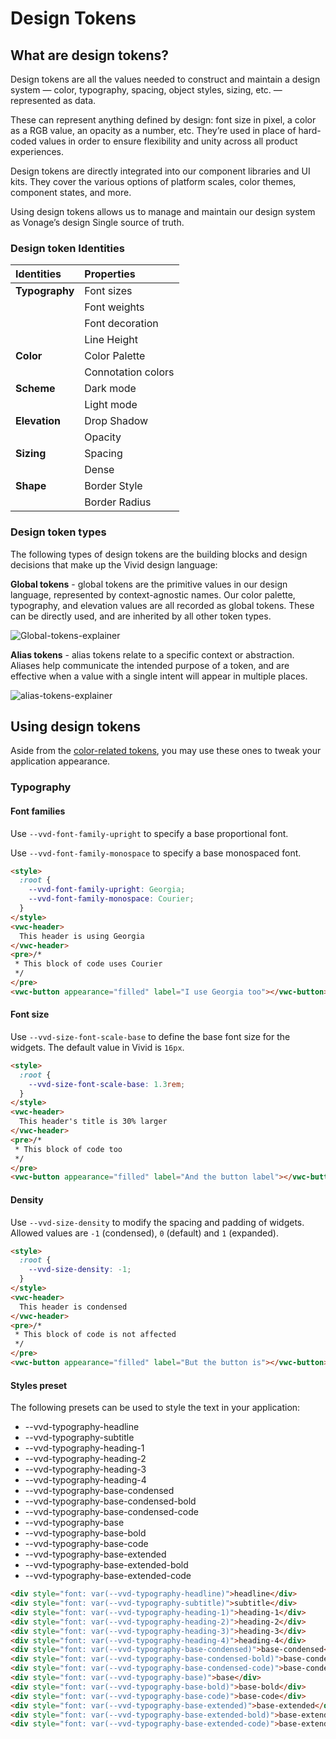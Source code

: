﻿
# Design Tokens

## What are design tokens?

Design tokens are all the values needed to construct and maintain a design system — color, typography, spacing, object styles, sizing, etc. — represented as data.

These can represent anything defined by design: font size in pixel, a color as a RGB value, an opacity as a number, etc. They’re used in place of hard-coded values in order to ensure flexibility and unity across all product experiences.

Design tokens are directly integrated into our component libraries and UI kits. They cover the various options of platform scales, color themes, component states, and more.

Using design tokens allows us to manage and maintain our design system as Vonage’s design Single source of truth.

### Design token Identities

| **Identities**   | **Properties**    |
| :--------------  |:----------------- |
| **Typography**   | Font sizes        |
|                  | Font weights      |
|                  | Font decoration   |
|                  | Line Height       |
| **Color**        | Color Palette     |
|                  | Connotation colors|
| **Scheme**       | Dark mode         |
|                  | Light mode        |
| **Elevation**    | Drop Shadow       |
|                  | Opacity           |
| **Sizing**       | Spacing           |
|                  | Dense             |
| **Shape**        | Border Style      |
|                  | Border Radius     |

### Design token types

The following types of design tokens are the building blocks and design decisions that make up the Vivid design language:

**Global tokens** - global tokens are the primitive values in our design language, represented by context-agnostic names. Our color palette, typography, and elevation values are all recorded as global tokens. These can be directly used, and are inherited by all other token types.

![Global-tokens-explainer](https://user-images.githubusercontent.com/106529909/185866434-34566931-4f35-49cc-a535-5690414ea5a2.png)

**Alias tokens** - alias tokens relate to a specific context or abstraction. Aliases help communicate the intended purpose of a token, and are effective when a value with a single intent will appear in multiple places.

![alias-tokens-explainer](https://user-images.githubusercontent.com/106529909/185866411-98c26728-8bec-4836-a440-a76469edd25d.png)

## Using design tokens

Aside from the [color-related tokens](/designs/color-palette), you may use these ones to tweak your application appearance.

### Typography
#### Font families

Use `--vvd-font-family-upright` to specify a base proportional font.

Use `--vvd-font-family-monospace` to specify a base monospaced font.

```html preview
<style>
  :root {
    --vvd-font-family-upright: Georgia;
    --vvd-font-family-monospace: Courier;
  }
</style>
<vwc-header>
  This header is using Georgia
</vwc-header>
<pre>/*
 * This block of code uses Courier
 */
</pre>
<vwc-button appearance="filled" label="I use Georgia too"></vwc-button>
```

#### Font size

Use `--vvd-size-font-scale-base` to define the base font size for the widgets. The default value in Vivid is `16px`.

```html preview
<style>
  :root {
    --vvd-size-font-scale-base: 1.3rem;
  }
</style>
<vwc-header>
  This header's title is 30% larger
</vwc-header>
<pre>/*
 * This block of code too
 */
</pre>
<vwc-button appearance="filled" label="And the button label"></vwc-button>
```

#### Density

Use `--vvd-size-density` to modify the spacing and padding of widgets. Allowed values are `-1` (condensed), `0` (default) and `1` (expanded).

```html preview
<style>
  :root {
    --vvd-size-density: -1;
  }
</style>
<vwc-header>
  This header is condensed
</vwc-header>
<pre>/*
 * This block of code is not affected
 */
</pre>
<vwc-button appearance="filled" label="But the button is"></vwc-button>
```

#### Styles preset

The following presets can be used to style the text in your application:
- --vvd-typography-headline
- --vvd-typography-subtitle
- --vvd-typography-heading-1
- --vvd-typography-heading-2
- --vvd-typography-heading-3
- --vvd-typography-heading-4
- --vvd-typography-base-condensed
- --vvd-typography-base-condensed-bold
- --vvd-typography-base-condensed-code
- --vvd-typography-base
- --vvd-typography-base-bold
- --vvd-typography-base-code
- --vvd-typography-base-extended
- --vvd-typography-base-extended-bold
- --vvd-typography-base-extended-code

```html preview
<div style="font: var(--vvd-typography-headline)">headline</div>
<div style="font: var(--vvd-typography-subtitle)">subtitle</div>
<div style="font: var(--vvd-typography-heading-1)">heading-1</div>
<div style="font: var(--vvd-typography-heading-2)">heading-2</div>
<div style="font: var(--vvd-typography-heading-3)">heading-3</div>
<div style="font: var(--vvd-typography-heading-4)">heading-4</div>
<div style="font: var(--vvd-typography-base-condensed)">base-condensed</div>
<div style="font: var(--vvd-typography-base-condensed-bold)">base-condensed-bold</div>
<div style="font: var(--vvd-typography-base-condensed-code)">base-condensed-code</div>
<div style="font: var(--vvd-typography-base)">base</div>
<div style="font: var(--vvd-typography-base-bold)">base-bold</div>
<div style="font: var(--vvd-typography-base-code)">base-code</div>
<div style="font: var(--vvd-typography-base-extended)">base-extended</div>
<div style="font: var(--vvd-typography-base-extended-bold)">base-extended-bold</div>
<div style="font: var(--vvd-typography-base-extended-code)">base-extended-code</div>
```
